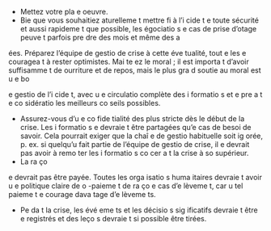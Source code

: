 [Title]: # (Mise e
 oeuvre du pla
)
[Order]: # (16)

* Mettez votre pla
 e
 oeuvre.
* Bie
 que vous souhaitiez 
aturelleme
t mettre fi
 à l’i
cide
t e
 toute sécurité et aussi rapideme
t que possible, les 
égociatio
s e
 cas de prise d’otage peuve
t parfois pre
dre des mois et même des a

ées. Préparez l’équipe de gestio
 de crise à cette éve
tualité, tout e
 les e
couragea
t à rester optimistes. Mai
te
ez le moral ; il est importa
t d’avoir suffisamme
t de 
ourriture et de repos, mais le plus gra
d soutie
 au moral est u
e bo

e gestio
 de l’i
cide
t, avec u
e circulatio
 complète des i
formatio
s et e
 pre
a
t e
 co
sidératio
 les meilleurs co
seils possibles.
* Assurez-vous d’u
e co
fide
tialité des plus stricte dès le début de la crise. Les i
formatio
s 
e devraie
t être partagées qu’e
 cas de besoi
 de savoir. Cela pourrait exiger que la chaî
e de gestio
 habituelle soit ig
orée, p. ex. si quelqu’u
 fait partie de l’équipe de gestio
 de crise, il 
e devrait pas avoir à remo
ter les i
formatio
s co
cer
a
t la crise à so
 supérieur.
* La ra
ço
 
e devrait pas être payée. Toutes les orga
isatio
s huma
itaires devraie
t avoir u
e politique claire de 
o
-paieme
t de ra
ço
 e
 cas d’e
lèveme
t, car u
 tel paieme
t e
courage dava
tage d’e
lèveme
ts.
* Pe
da
t la crise, les évé
eme
ts et les décisio
s sig
ificatifs devraie
t être e
registrés et des leço
s devraie
t si possible être tirées.